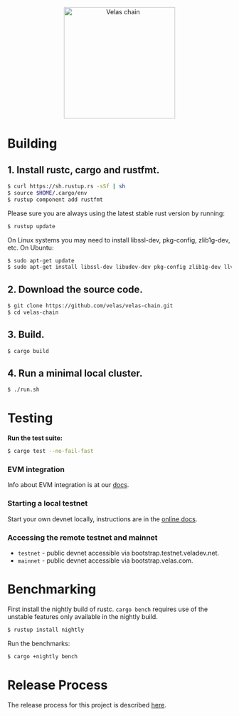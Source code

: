 <p align="center">
  <a href="https://velas.com">
    <img alt="Velas chain" src="https://i.imgur.com/1AHYxYP.png" width="250" />
  </a>
</p>

# Building

## **1. Install rustc, cargo and rustfmt.**

```bash
$ curl https://sh.rustup.rs -sSf | sh
$ source $HOME/.cargo/env
$ rustup component add rustfmt
```

Please sure you are always using the latest stable rust version by running:

```bash
$ rustup update
```

On Linux systems you may need to install libssl-dev, pkg-config, zlib1g-dev, etc.  On Ubuntu:

```bash
$ sudo apt-get update
$ sudo apt-get install libssl-dev libudev-dev pkg-config zlib1g-dev llvm clang make
```

## **2. Download the source code.**

```bash
$ git clone https://github.com/velas/velas-chain.git
$ cd velas-chain
```

## **3. Build.**

```bash
$ cargo build
```

## **4. Run a minimal local cluster.**
```bash
$ ./run.sh
```

# Testing

**Run the test suite:**

```bash
$ cargo test --no-fail-fast
```

### EVM integration
Info about EVM integration is at our [docs](https://docs.velas.com/evm).

### Starting a local testnet
Start your own devnet locally, instructions are in the [online docs](https://docs.velas.com/cluster/bench-tps).

### Accessing the remote testnet and mainnet
* `testnet` - public devnet accessible via bootstrap.testnet.veladev.net.
* `mainnet` - public devnet accessible via bootstrap.velas.com.

# Benchmarking

First install the nightly build of rustc. `cargo bench` requires use of the
unstable features only available in the nightly build.

```bash
$ rustup install nightly
```

Run the benchmarks:

```bash
$ cargo +nightly bench
```

# Release Process

The release process for this project is described [here](RELEASE.md).

